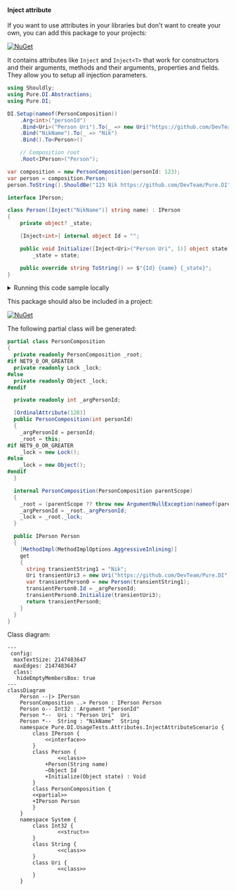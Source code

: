 #### Inject attribute

If you want to use attributes in your libraries but don't want to create your own, you can add this package to your projects:

[![NuGet](https://img.shields.io/nuget/v/Pure.DI.Abstractions)](https://www.nuget.org/packages/Pure.DI.Abstractions)

It contains attributes like `Inject` and `Inject<T>` that work for constructors and their arguments, methods and their arguments, properties and fields. They allow you to setup all injection parameters.


```c#
using Shouldly;
using Pure.DI.Abstractions;
using Pure.DI;

DI.Setup(nameof(PersonComposition))
    .Arg<int>("personId")
    .Bind<Uri>("Person Uri").To(_ => new Uri("https://github.com/DevTeam/Pure.DI"))
    .Bind("NikName").To(_ => "Nik")
    .Bind().To<Person>()

    // Composition root
    .Root<IPerson>("Person");

var composition = new PersonComposition(personId: 123);
var person = composition.Person;
person.ToString().ShouldBe("123 Nik https://github.com/DevTeam/Pure.DI");

interface IPerson;

class Person([Inject("NikName")] string name) : IPerson
{
    private object? _state;

    [Inject<int>] internal object Id = "";

    public void Initialize([Inject<Uri>("Person Uri", 1)] object state) =>
        _state = state;

    public override string ToString() => $"{Id} {name} {_state}";
}
```

<details>
<summary>Running this code sample locally</summary>

- Make sure you have the [.NET SDK 9.0](https://dotnet.microsoft.com/en-us/download/dotnet/9.0) or later is installed
```bash
dotnet --list-sdk
```
- Create a net9.0 (or later) console application
```bash
dotnet new console -n Sample
```
- Add references to NuGet packages
  - [Pure.DI](https://www.nuget.org/packages/Pure.DI)
  - [Shouldly](https://www.nuget.org/packages/Shouldly)
  - [Pure.DI.Abstractions](https://www.nuget.org/packages/Pure.DI.Abstractions)
```bash
dotnet add package Pure.DI
dotnet add package Shouldly
dotnet add package Pure.DI.Abstractions
```
- Copy the example code into the _Program.cs_ file

You are ready to run the example 🚀
```bash
dotnet run
```

</details>

This package should also be included in a project:

[![NuGet](https://img.shields.io/nuget/v/Pure.DI)](https://www.nuget.org/packages/Pure.DI)

The following partial class will be generated:

```c#
partial class PersonComposition
{
  private readonly PersonComposition _root;
#if NET9_0_OR_GREATER
  private readonly Lock _lock;
#else
  private readonly Object _lock;
#endif

  private readonly int _argPersonId;

  [OrdinalAttribute(128)]
  public PersonComposition(int personId)
  {
    _argPersonId = personId;
    _root = this;
#if NET9_0_OR_GREATER
    _lock = new Lock();
#else
    _lock = new Object();
#endif
  }

  internal PersonComposition(PersonComposition parentScope)
  {
    _root = (parentScope ?? throw new ArgumentNullException(nameof(parentScope)))._root;
    _argPersonId = _root._argPersonId;
    _lock = _root._lock;
  }

  public IPerson Person
  {
    [MethodImpl(MethodImplOptions.AggressiveInlining)]
    get
    {
      string transientString1 = "Nik";
      Uri transientUri3 = new Uri("https://github.com/DevTeam/Pure.DI");
      var transientPerson0 = new Person(transientString1);
      transientPerson0.Id = _argPersonId;
      transientPerson0.Initialize(transientUri3);
      return transientPerson0;
    }
  }
}
```

Class diagram:

```mermaid
---
 config:
  maxTextSize: 2147483647
  maxEdges: 2147483647
  class:
   hideEmptyMembersBox: true
---
classDiagram
	Person --|> IPerson
	PersonComposition ..> Person : IPerson Person
	Person o-- Int32 : Argument "personId"
	Person *--  Uri : "Person Uri"  Uri
	Person *--  String : "NikName"  String
	namespace Pure.DI.UsageTests.Attributes.InjectAttributeScenario {
		class IPerson {
			<<interface>>
		}
		class Person {
				<<class>>
			+Person(String name)
			~Object Id
			+Initialize(Object state) : Void
		}
		class PersonComposition {
		<<partial>>
		+IPerson Person
		}
	}
	namespace System {
		class Int32 {
				<<struct>>
		}
		class String {
				<<class>>
		}
		class Uri {
				<<class>>
		}
	}
```

